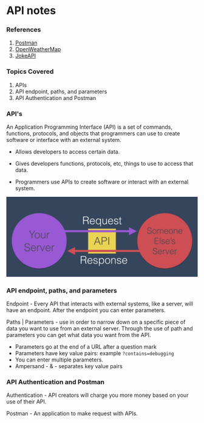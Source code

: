 # API notes

### References

1. [Postman](https://www.postman.com/)
2. [OpenWeatherMap](https://openweathermap.org/)
3. [JokeAPI](https://sv443.net/jokeapi/v2/)

### Topics Covered

1. APIs
2. API endpoint, paths, and parameters
3. API Authentication and Postman

### API's

An Application Programming Interface (API) is a set of commands, functions, protocols, and objects that programmers can use to create software or interface with an external system.

* Allows developers to access certain data.

* Gives developers functions, protocols, etc, things to use to access that data.

* Programmers use APIs to create software or interact with an external system.

![alt API picture](assets/apis.png )


### API endpoint, paths, and parameters

Endpoint - Every API that interacts with external systems, like a server, will have an endpoint. After the endpoint you can enter parameters.

Paths | Parameters - use in order to narrow down on a specific piece of data you want to use from an external server. Through the use of path and parameters you can get what data you want from the API.
* Parameters go at the end of a URL after a question mark
* Parameters have key value pairs: example `?contains=debugging`
* You can enter multiple parameters.
* Ampersand - & - separates key value pairs

### API Authentication and Postman

Authentication - API creators will charge you more money based on your use of their API.

Postman - An application to make request with APIs.